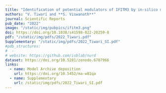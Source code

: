 ```yaml
---
title: "Identification of potential modulators of IFITM3 by in-silico modeling and virtual screening"
authors: "V. Tiwari and **S. Viswanath**"
journal: Scientific Reports 
pub_date: "2022"
image: "/static/img/pubpics/ifitm3.png"
doi: https://doi.org/10.1038/s41598-022-20259-8
pdf: "/static/img/pdfs/2022_Tiwari.pdf" 
Supplementary: "/static/img/pdfs/2022_Tiwari_SI.pdf"
#pdb_structures:
#  - 
# website: https://github.com/isblab/nurd
dataset: https://doi.org/10.5281/zenodo.6787966
links:
  - name: Model Archive deposition
    url: https://doi.org/10.5452/ma-w81qa
  - name: Supplementary
    url: /static/img/pdfs/2022_Tiwari_SI.pdf
---
```

